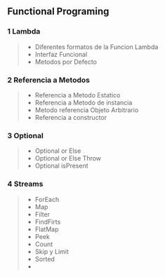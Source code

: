 ## Functional Programing

### 1 Lambda
> * Diferentes formatos de la Funcion Lambda
> * Interfaz Funcional
> * Metodos por Defecto

### 2 Referencia a Metodos
> * Referencia a Metodo Estatico
> * Referencia a Metodo de instancia
> * Metodo referencia Objeto Arbitrario
> * Referencia a constructor

### 3 Optional
> * Optional or Else
> * Optional or Else Throw
> * Optional isPresent

### 4 Streams
> * ForEach
> * Map
> * Filter
> * FindFirts
> * FlatMap
> * Peek
> * Count
> * Skip y Limit
> * Sorted
> *